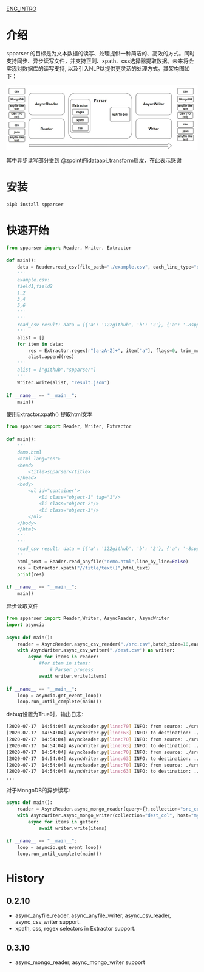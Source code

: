 [ENG_INTRO](./README_EN.md)
# 介绍
spparser 的目标是为文本数据的读写、处理提供一种简洁的、高效的方式。同时支持同步、异步读写文件，并支持正则、xpath、css选择器提取数据。未来将会实现对数据库的读写支持, 以及引入NLP以提供更灵活的处理方式。其架构图如下：  

![jiagou](https://github.com/taojinmin/MDimages/blob/master/spparser-images/jiagou-0.3.10.jpg)

其中异步读写部分受到 @zpoint的[idataapi_transform](https://github.com/zpoint/idataapi-transform)启发，在此表示感谢



# 安装
```shell
pip3 install spparser
```

# 快速开始

```python
from spparser import Reader, Writer, Extractor

def main():
    data = Reader.read_csv(file_path="./example.csv", each_line_type="dict", max_read_lines=10)
    '''
    example.csv:
    field1,field2
    1,2
    3,4
    5,6
    '''
    '''
    read_csv result: data = [{'a': '122github', 'b': '2'}, {'a': '-8spparser999', 'b': '4'}]
    '''
    alist = []
    for item in data:
        res = Extractor.regex(r"[a-zA-Z]+", item["a"], flags=0, trim_mode=True, return_all=False)
        alist.append(res)
    '''
    alist = ["github","spparser"]
    '''
    Writer.write(alist, "result.json")

if __name__ == "__main__":
    main()
```
  
使用Extractor.xpath() 提取html文本  
```python
from spparser import Reader, Writer, Extractor

def main():
    '''
    demo.html
    <html lang="en">
    <head>
        <title>spparser</title>
    </head>
    <body>
        <ul id="container">
            <li class="object-1" tag="1"/>
            <li class="object-2"/>
            <li class="object-3"/>
        </ul>
    </body>
    </html>
    '''
    '''
    read_csv result: data = [{'a': '122github', 'b': '2'}, {'a': '-8spparser999', 'b': '4'}]
    '''
    html_text = Reader.read_anyfile("demo.html",line_by_line=False)
    res = Extractor.xpath("//title/text()",html_text)
    print(res)

if __name__ == "__main__":
    main()
```  
异步读取文件

```python
from spparser import Reader,Writer, AsyncReader, AsyncWriter
import asyncio

async def main():
    reader = AsyncReader.async_csv_reader("./src.csv",batch_size=10,each_line_type="dict",max_read_lines=100, debug=True)
    with AsyncWriter.async_csv_writer("./dest.csv") as writer:
        async for items in reader:
            #for item in items:
                # Parser process
            await writer.write(items)

if __name__ == "__main__":
    loop = asyncio.get_event_loop()
    loop.run_until_complete(main())
```
debug设置为True时，输出日志:

```bash
[2020-07-17  14:54:04] AsyncReader.py[line:70] INFO: from source: ./src.csv, this batch get 10 items
[2020-07-17  14:54:04] AsyncWriter.py[line:63] INFO: to destination: ./dest.csv, write 10 items.
[2020-07-17  14:54:04] AsyncReader.py[line:70] INFO: from source: ./src.csv, this batch get 10 items
[2020-07-17  14:54:04] AsyncWriter.py[line:63] INFO: to destination: ./dest.csv, write 10 items.
[2020-07-17  14:54:04] AsyncReader.py[line:70] INFO: from source: ./src.csv, this batch get 10 items
[2020-07-17  14:54:04] AsyncWriter.py[line:63] INFO: to destination: ./dest.csv, write 10 items.
[2020-07-17  14:54:04] AsyncReader.py[line:70] INFO: from source: ./src.csv, this batch get 10 items
[2020-07-17  14:54:04] AsyncWriter.py[line:63] INFO: to destination: ./dest.csv, write 10 items.
...
```
对于MongoDB的异步读写:
```python
async def main():
    reader = AsyncReader.async_mongo_reader(query={},collection="src_col", host="my_address",port=27017, database="my_db",username="my_name", password="my_pwd", batch_size=100,max_read_lines=1000)
    with AsyncWriter.async_mongo_writer(collection="dest_col", host="my_address",port=27017, database="my_db",username="my_name", password="my_pwd") as writer:
        async for items in getter:
            await writer.write(items)

if __name__ == "__main__":
    loop = asyncio.get_event_loop()
    loop.run_until_complete(main())
```
# History
## 0.2.10
- async_anyfile_reader, async_anyfile_writer, async_csv_reader, async_csv_writer support.
- xpath, css, regex selectors in Extractor support.
## 0.3.10
- async_mongo_reader, async_mongo_writer support
